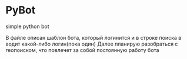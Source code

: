 # PyBot
simple python bot

В файле описан шаблон бота, который логинится и в строке поиска в водит какой-либо логин(пока один)
Далее планирую разобраться с геопоиском, что повлечет за собой постоянную работу бота
